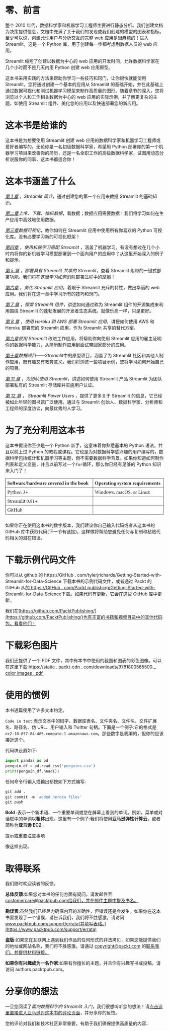 

# 零、前言

整个 2010 年代，数据科学家和机器学习工程师主要进行静态分析。我们创建文档为决策提供信息，文档中充满了关于我们的发现或我们创建的模型的图表和指标。至少可以说，创建允许用户与分析交互的完整 web 应用是很麻烦的！进入 Streamlit，这是一个 Python 库，用于创建每一步都考虑到数据人员的 web 应用。

Streamlit 缩短了创建以数据为中心的 web 应用的开发时间，允许数据科学家在几个小时而不是几天内用 Python 创建 web 应用原型。

这本书采用实践的方法来帮助你学习一些技巧和窍门，让你很快就能使用 Streamlit。您将通过创建一个基本的应用从 Streamlit 的基础开始，并在此基础上通过数据可视化和测试机器学习模型来制作高质量的图形。随着章节的深入，您将浏览以个人和工作相关数据为中心的 web 应用的实际示例，并了解更复杂的主题，如使用 Streamlit 组件、美化您的应用以及快速部署您的新应用。

# 这本书是给谁的

这本书是为想要使用 Streamlit 创建 web 应用的数据科学家和机器学习工程师或爱好者编写的。无论你是一名初级数据科学家，希望用 Python 部署你的第一个机器学习项目来改善你的简历，还是一名全职工作的高级数据科学家，试图用动态分析说服你的同事，这本书都适合你！

# 这本书涵盖了什么

[*第 1 章*](B16864_01_Final_VK_ePub.xhtml#_idTextAnchor014) ，*Streamlit 简介*，通过创建您的第一个应用来教授 Streamlit 的基础知识。

[*第二章*](B16864_02_Final_VK_ePub.xhtml#_idTextAnchor024)*上传、下载、操纵数据*，看数据；数据应用需要数据！我们将学习如何在生产应用中高效地使用数据。

[*第三章*](B16864_03_Final_VK_ePub.xhtml#_idTextAnchor036)*数据可视化*，教你如何在 Streamlit 应用中使用所有你喜欢的 Python 可视化库。没有必要学习新的可视化框架！

[*第四章*](B16864_04_Final_VK_ePub.xhtml#_idTextAnchor049) ，*使用机器学习搭配 Streamlit* ，涵盖了机器学习。有没有想过在几个小时内将你的新机器学习模型部署到一个面向用户的应用中？从这里开始深入的例子和提示。

[*第 5 章*](B16864_05_Final_VK_ePub.xhtml#_idTextAnchor056) ，*部署具有 Streamlit 共享的 Streamlit*，查看 Streamlit 附带的一键式部署功能。我们将在这里学习如何消除部署过程中的摩擦！

[*第六章*](B16864_06_Final_VK_ePub.xhtml#_idTextAnchor065) ，*美化 Streamlit 应用*，着眼于 Streamlit 充斥的特性，做出华丽的 web 应用。我们将在这一章中学习所有的技巧和窍门。

[*第 7 章*](B16864_07_Final_VK_ePub.xhtml#_idTextAnchor074) ，*探索 Streamlit 组件*，讲述如何通过称为 Streamlit 组件的开源集成来利用围绕 Streamlit 的蓬勃发展的开发者生态系统。就像乐高一样，只是更好。

[*第 8 章*](B16864_08_Final_VK_ePub.xhtml#_idTextAnchor081) ，*使用 Heroku 和 AWS 部署 Streamlit 应用*，讲授如何使用 AWS 和 Heroku 部署您的 Streamlit 应用，作为 Streamlit 共享的替代方案。

[*第九章*](B16864_09_Final_VK_ePub.xhtml#_idTextAnchor094)*使用 Streamlit* 改进工作应用，将帮助你向使用 Streamlit 应用的雇主证明你的数据科学能力，从简历制作应用到面试带回家部分的应用。

[*第十章*](B16864_10_Final_VK_ePub.xhtml#_idTextAnchor105)*数据项目——Streamlit*中的原型项目，涵盖了为 Streamlit 社区和其他人制作应用，既有趣又有教育意义。我们将浏览一些项目示例，您将学习如何开始自己的项目。

[*第 11 章*](B16864_11_Final_VK_ePub.xhtml#_idTextAnchor122) ，*为团队使用 Streamlit*，讲述如何使用 Streamlit 产品 Streamlit 为团队部署私有的 Streamlit 存储库并实施用户认证。

[*第 12 章*](B16864_12_Final_VK_ePub.xhtml#_idTextAnchor131) ， *Streamlit Power Users* ，提供了更多关于 Streamlit 的信息，它已经被如此年轻的图书馆广泛使用。通过与 Streamlit 创始人、数据科学家、分析师和工程师的深度访谈，向最优秀的人学习。

# 为了充分利用这本书

这本书假设你至少是一个 Python 新手，这意味着你熟悉基本的 Python 语法，并且以前上过 Python 的教程或课程。它也是为对数据科学感兴趣的用户编写的，数据科学包括统计和机器学习等主题，但不需要数据科学背景。如果你知道如何制作列表和定义变量，并且以前写过一个`for`循环，那么你已经有足够的 Python 知识来入门了！

![](img/B16864_Preface_Table1.jpg)

如果你正在使用这本书的数字版本，我们建议你自己输入代码或者从这本书的 GitHub 库中获取代码(下一节有链接)。这样做将帮助您避免任何与复制和粘贴代码相关的潜在错误。

# 下载示例代码文件

你可以从 github 的 https://GitHub . com/tylerjrichards/Getting-Started-with-Streamlit-for-Data-Science 下载本书的示例代码文件，或者通过 Packt 的 GitHub 从[的 https://GitHub . com/Packt publishing/Getting-Started-with-Streamlit-for-Data-Science](https://github.com/PacktPublishing/Getting-Started-with-Streamlit-for-Data-Science)下载。如果代码有更新，它会在这些 GitHub 库中更新。

我们在[https://github.com/PacktPublishing/](https://github.com/PacktPublishing/)也有丰富的书籍和视频目录中的其他代码包。看看他们！

# 下载彩色图片

我们还提供了一个 PDF 文件，其中有本书中使用的截图和图表的彩色图像。可以在这里下载:[https://static . packt-cdn . com/downloads/9781800565500 _ color images . pdf](https://static.packt-cdn.com/downloads/9781800565500_ColorImages.pdf)。

# 使用的惯例

本书通篇使用了许多文本约定。

`Code in text`:表示文本中的码字、数据库表名、文件夹名、文件名、文件扩展名、路径名、伪 URL、用户输入和 Twitter 句柄。下面是一个例子:它的格式是`ec2-10-857-84-485.compute-1.amazonaws.com`。那些数字是我编的，但你的应该接近这个。

代码块设置如下:

```py
import pandas as pd 
penguin_df = pd.read_csv('penguins.csv')
print(penguin_df.head())
```

任何命令行输入或输出都按如下方式编写:

```py
git add .
git commit -m 'added heroku files'
git push
```

**Bold** :表示一个新术语、一个重要单词或您在屏幕上看到的单词。例如，菜单或对话框中的单词以**粗体**出现。这里有一个例子:我们将使用**亚马逊弹性计算云**，或者简称为**亚马逊 EC2** 。

提示或重要注意事项

像这样出现。

# 取得联系

我们随时欢迎读者的反馈。

**总体反馈**:如果您对本书的任何方面有疑问，请发邮件至 customercare@packtpub.com[给我们，并在邮件主题中提及书名。](https://customercare@packtpub.com)

**勘误表**:虽然我们已经尽力确保内容的准确性，但错误还是会发生。如果你在这本书里发现了一个错误，请告诉我们，我们将不胜感激。请访问 www.packtpub.com/support/errata[并填写表格。](https://www.packtpub.com/support/errata)

**盗版**:如果您在互联网上遇到我们作品的任何形式的非法拷贝，如果您能提供我们的地址或网站名称，我们将不胜感激。请通过 copyright@packt.com 的[联系我们，并提供材料链接。](https://copyright@packt.com)

**如果你有兴趣成为一名作家**:如果有你擅长的主题，并且你有兴趣写书或投稿，请访问 authors.packtpub.com。

# 分享你的想法

一旦您阅读了*面向数据科学的 Streamlit 入门*，我们很想听听您的想法！请[点击这里直接进入亚马逊对这本书的评论页面](https://packt.link/r/1-800-56550-X)，并分享你的反馈。

您的评论对我们和技术社区非常重要，有助于我们确保提供高质量的内容..